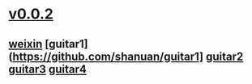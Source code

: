 # [v0.0.2](https://github.com/shanuan/tongnian)
## [weixin](https://github.com/shanuan/weixin) [guitar1](https://github.com/shanuan/guitar1] [guitar2](https://github.com/shanuan/guitar2) [guitar3](https://github.com/shanuan/guitar3) [guitar4](https://github.com/shanuan/guitar4)
